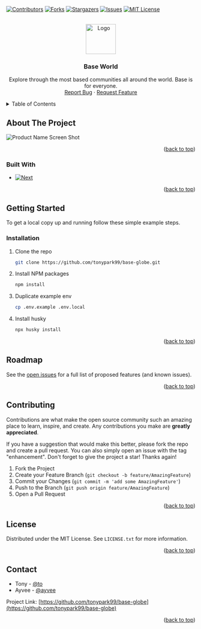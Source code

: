 
[![Contributors][contributors-shield]][contributors-url]
[![Forks][forks-shield]][forks-url]
[![Stargazers][stars-shield]][stars-url]
[![Issues][issues-shield]][issues-url]
[![MIT License][license-shield]][license-url]



<!-- PROJECT LOGO -->
<br />
<div align="center">
  <a href="https://github.com/tonypark99/base-globe">
    <img src="https://github.com/tonypark99/base-globe/blob/main/public/android-chrome-512x512.png" alt="Logo" width="80" height="80">
  </a>

  <h3 align="center">Base World</h3>

  <p align="center">
    Explore through the most based communities all around the world. Base is for everyone.
    <br />
    <a href="https://github.com/tonypark99/base-globe/issues/new?labels=bug&template=bug-report---.md">Report Bug</a>
    ·
    <a href="https://github.com/tonypark99/base-globe/issues/new?labels=enhancement&template=feature-request---.md">Request Feature</a>
  </p>
</div>



<!-- TABLE OF CONTENTS -->
<details>
  <summary>Table of Contents</summary>
  <ol>
    <li>
      <a href="#about-the-project">About The Project</a>
      <ul>
        <li><a href="#built-with">Built With</a></li>
      </ul>
    </li>
    <li>
      <a href="#getting-started">Getting Started</a>
      <ul>
        <li><a href="#installation">Installation</a></li>
      </ul>
    </li>
    <li><a href="#roadmap">Roadmap</a></li>
    <li><a href="#contributing">Contributing</a></li>
    <li><a href="#license">License</a></li>
    <li><a href="#contact">Contact</a></li>
  </ol>
</details>



<!-- ABOUT THE PROJECT -->
## About The Project

![Product Name Screen Shot](https://github.com/tonypark99/base-globe/blob/main/public/og.jpg)

<p align="right">(<a href="#readme-top">back to top</a>)</p>



### Built With

* [![Next][Next.js]][Next-url]

<p align="right">(<a href="#readme-top">back to top</a>)</p>

<!-- GETTING STARTED -->
## Getting Started

To get a local copy up and running follow these simple example steps.

### Installation

1. Clone the repo
   ```sh
   git clone https://github.com/tonypark99/base-globe.git
   ```
2. Install NPM packages
   ```sh
   npm install
   ```
3. Duplicate example env
   ```sh
   cp .env.example .env.local
   ```
4. Install husky
   ```sh
   npx husky install
   ```


<p align="right">(<a href="#readme-top">back to top</a>)</p>



<!-- ROADMAP -->
## Roadmap

See the [open issues](https://github.com/tonypark99/base-globe/issues) for a full list of proposed features (and known issues).

<p align="right">(<a href="#readme-top">back to top</a>)</p>



<!-- CONTRIBUTING -->
## Contributing

Contributions are what make the open source community such an amazing place to learn, inspire, and create. Any contributions you make are **greatly appreciated**.

If you have a suggestion that would make this better, please fork the repo and create a pull request. You can also simply open an issue with the tag "enhancement".
Don't forget to give the project a star! Thanks again!

1. Fork the Project
2. Create your Feature Branch (`git checkout -b feature/AmazingFeature`)
3. Commit your Changes (`git commit -m 'add some AmazingFeature'`)
4. Push to the Branch (`git push origin feature/AmazingFeature`)
5. Open a Pull Request

<p align="right">(<a href="#readme-top">back to top</a>)</p>



<!-- LICENSE -->
## License

Distributed under the MIT License. See `LICENSE.txt` for more information.

<p align="right">(<a href="#readme-top">back to top</a>)</p>



<!-- CONTACT -->
## Contact

- Tony - [@to](https://warpcast.com/to)
- Ayvee - [@ayvee](https://warpcast.com/ayvee)

Project Link: [https://github.com/tonypark99/base-globe](https://github.com/tonypark99/base-globe)

<p align="right">(<a href="#readme-top">back to top</a>)</p>


<!-- MARKDOWN LINKS & IMAGES -->
<!-- https://www.markdownguide.org/basic-syntax/#reference-style-links -->
[contributors-shield]: https://img.shields.io/github/contributors/tonypark99/base-globe.svg?style=for-the-badge
[contributors-url]: https://github.com/tonypark99/base-globe/graphs/contributors
[forks-shield]: https://img.shields.io/github/forks/tonypark99/base-globe.svg?style=for-the-badge
[forks-url]: https://github.com/tonypark99/base-globe/network/members
[stars-shield]: https://img.shields.io/github/stars/tonypark99/base-globe.svg?style=for-the-badge
[stars-url]: https://github.com/tonypark99/base-globe/stargazers
[issues-shield]: https://img.shields.io/github/issues/tonypark99/base-globe.svg?style=for-the-badge
[issues-url]: https://github.com/tonypark99/base-globe/issues
[license-shield]: https://img.shields.io/github/license/tonypark99/base-globe.svg?style=for-the-badge
[license-url]: https://github.com/tonypark99/base-globe/blob/master/LICENSE.txt
[Next.js]: https://img.shields.io/badge/next.js-000000?style=for-the-badge&logo=nextdotjs&logoColor=white
[Next-url]: https://nextjs.org/
